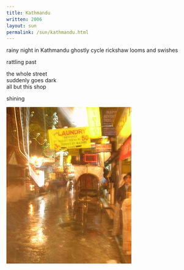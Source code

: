 ```yaml
---
title: Kathmandu
written: 2006
layout: sun
permalink: /sun/kathmandu.html
---
```


<div class="poem">
rainy night in Kathmandu  
ghostly cycle rickshaw  
looms and swishes
 
rattling past
 
the whole street  
suddenly goes dark  
all but this shop
 
shining
</div>

!["Kathmandu"](/assets/images/pilg1/kathmandu.jpg "Kathmandu")
